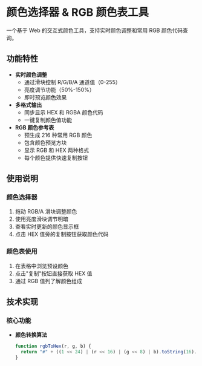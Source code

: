 # 颜色选择器 & RGB 颜色表工具

一个基于 Web 的交互式颜色工具，支持实时颜色调整和常用 RGB 颜色代码查询。


## 功能特性

- **实时颜色调整**
  - 通过滑块控制 R/G/B/A 通道值（0-255）
  - 亮度调节功能（50%-150%）
  - 即时预览颜色效果
- **多格式输出**
  - 同步显示 HEX 和 RGBA 颜色代码
  - 一键复制颜色值功能
- **RGB 颜色参考表**
  - 预生成 216 种常用 RGB 颜色
  - 包含颜色预览方块
  - 显示 RGB 和 HEX 两种格式
  - 每个颜色提供快速复制按钮

## 使用说明

### 颜色选择器
1. 拖动 RGB/A 滑块调整颜色
2. 使用亮度滑块调节明暗
3. 查看实时更新的颜色显示框
4. 点击 HEX 值旁的复制按钮获取颜色代码

### 颜色表使用
1. 在表格中浏览预设颜色
2. 点击"复制"按钮直接获取 HEX 值
3. 通过 RGB 值列了解颜色组成

## 技术实现

### 核心功能
- **颜色转换算法**
  ```javascript
  function rgbToHex(r, g, b) {
    return "#" + ((1 << 24) | (r << 16) | (g << 8) | b).toString(16).slice(1).toUpperCase();
  }